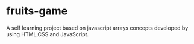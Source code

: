 # fruits-game
A self learning project based on javascript  arrays concepts developed by using HTML,CSS and JavaScript.
